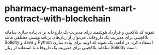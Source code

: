 # pharmacy-management-smart-contract-with-blockchain
نمونه کد بلاکچین و قرارداد هوشمند برای مدیریت یک داروخانه  برای پیاده سازی سامانه بلاکچینی برای مدیریت یک داروخانه، می‌توان از زبان‌های برنامه‌نویسی مختلفی مانند Solidity و Java و Python استفاده کرد. در ادامه، یک نمونه کد اولیه برای پیاده سازی سامانه بلاکچینی برای مدیریت یک داروخانه با استفاده از زبان Solidity است.
